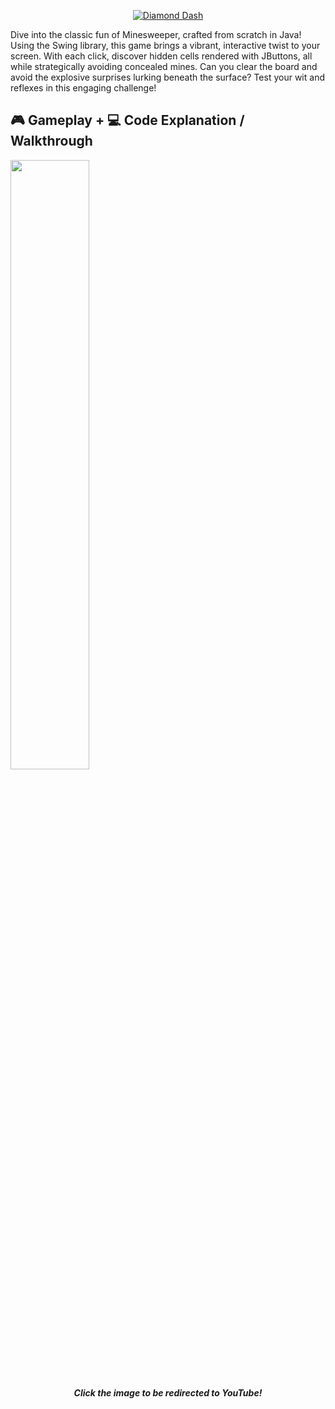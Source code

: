 <p align="center">
  <a href="https://youtu.be/deQg4iv0wBo?si=S4ay1qUOPT6CY73T" target="_blank" rel="noreferrer"><img src="https://i.imgur.com/JPns3Pn.png" alt="Diamond Dash"></a>
</p>


Dive into the classic fun of Minesweeper, crafted from scratch in Java! Using the Swing library, this game brings a vibrant, interactive twist to your screen. With each click, discover hidden cells rendered with JButtons, all while strategically avoiding concealed mines. Can you clear the board and avoid the explosive surprises lurking beneath the surface? Test your wit and reflexes in this engaging challenge!



## 🎮 Gameplay + 💻 Code Explanation / Walkthrough

[<img src="https://i.ytimg.com/vi/deQg4iv0wBo/maxresdefault.jpg" width="50%">](https://youtu.be/deQg4iv0wBo?si=S4ay1qUOPT6CY73T)

<p align="center"><i><b>Click the image to be redirected to YouTube!</p>

